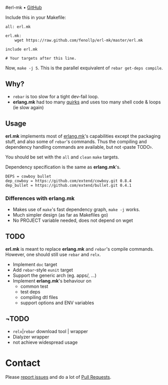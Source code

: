 #erl-mk • [GitHub](//github.com/fenollp/erl-mk)

Include this in your Makefile:
```make
all: erl.mk

erl.mk:
	wget https://raw.github.com/fenollp/erl-mk/master/erl.mk

include erl.mk

# Your targets after this line.
```

Now, `make -j 5`. This is the parallel exquivalent of `rebar get-deps compile`.

## Why?
* `rebar` is too slow for a tight dev-fail loop.
* **erlang.mk** had too many [quirks](https://github.com/extend/erlang.mk/issues/21) and uses too many shell code & loops (ie slow again)

## Usage
**erl.mk** implements most of [erlang.mk](https://github.com/extend/erlang.mk)'s capabilities
except the packaging stuff, and also some of `rebar`'s commands.
Thus the compiling and dependency handling commands are available, but not ‹paste TODO›.  

You should be set with the `all` and `clean` `make` targets.

Dependency specification is the same as **erlang.mk**'s.
```make
DEPS = cowboy bullet
dep_cowboy = https://github.com/extend/cowboy.git 0.8.4
dep_bullet = https://github.com/extend/bullet.git 0.4.1
```

### Differences with erlang.mk
* Makes use of `make`'s fast dependency graph, `make -j` works.
* Much simpler design (as far as Makefiles go)
* No PROJECT variable needed, does not depend on wget

## TODO
**erl.mk** is meant to replace **erlang.mk** and `rebar`'s compile commands. However, one should still use `rebar` and `relx`.
* Implement `doc` target
* Add `rebar`-style `eunit` target
* Support the generic arch (eg. apps/, …)
* Implement **erlang.mk**'s behaviour on
	* common test
	* test deps
	* compiling dtl files
	* support options and ENV variables

## ¬TODO
* `relx`|`rebar` download tool | wrapper
* Dialyzer wrapper
* not achieve widespread usage

# Contact
Please [report issues](https://github.com/fenollp/erl-mk/issues) and do a lot of [Pull Requests](https://github.com/fenollp/erl-mk/pulls).
